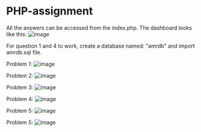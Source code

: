 # PHP-assignment
All the answers can be accessed from the index.php. The dashboard looks like this: 
![image](https://github.com/fayazur-rahman/PHP-assignment/assets/141312171/b0954881-0648-4c0d-8c26-208a2174de84)

For question 1 and 4 to work, create a database named: "amrdb" and import amrdb.sql file. 

Problem 1: 
![image](https://github.com/fayazur-rahman/PHP-assignment/assets/141312171/c8193cff-fce0-46ff-84e5-3dbf82779aa2)

Problem 2: 
![image](https://github.com/fayazur-rahman/PHP-assignment/assets/141312171/2a7a1c06-fe92-4ec2-9aba-5a39f6fd7118)

Problem 3: 
![image](https://github.com/fayazur-rahman/PHP-assignment/assets/141312171/0979171d-19d8-4552-bf41-6caea01b016c)

Problem 4: 
![image](https://github.com/fayazur-rahman/PHP-assignment/assets/141312171/b17546a5-808d-4a51-a7a5-85da7a34031e)

Problem 5: 
![image](https://github.com/fayazur-rahman/PHP-assignment/assets/141312171/cd7d28a4-2f53-4032-be0c-23322cb1ec56)

Problem 5: 
![image](https://github.com/fayazur-rahman/PHP-assignment/assets/141312171/430443ad-a468-411d-8074-a646a1837fdc)






